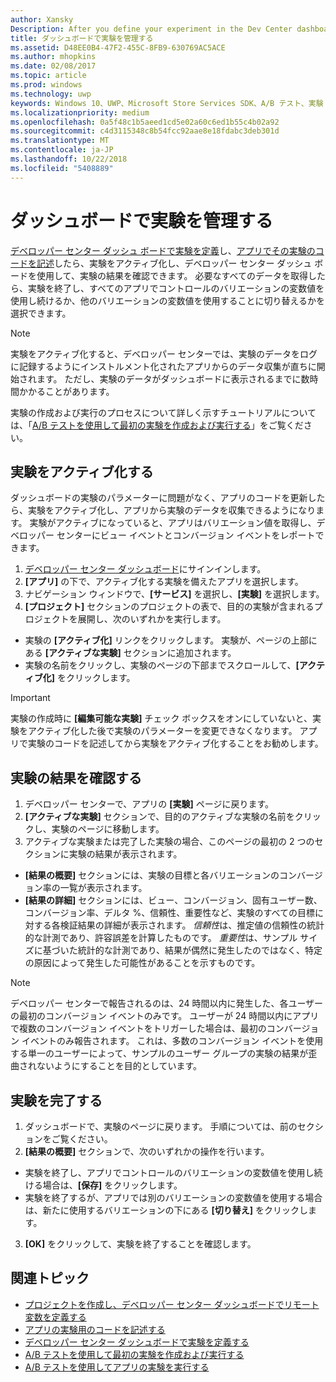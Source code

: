 ```yaml
---
author: Xansky
Description: After you define your experiment in the Dev Center dashboard and code your experiment in your app, you are ready to active your experiment and use the Dev Center dashboard to review the results of your experiment.
title: ダッシュボードで実験を管理する
ms.assetid: D48EE0B4-47F2-455C-8FB9-630769AC5ACE
ms.author: mhopkins
ms.date: 02/08/2017
ms.topic: article
ms.prod: windows
ms.technology: uwp
keywords: Windows 10、UWP、Microsoft Store Services SDK、A/B テスト、実験
ms.localizationpriority: medium
ms.openlocfilehash: 0a5f48c1b5aeed1cd5e02a60c6ed1b55c4b02a92
ms.sourcegitcommit: c4d3115348c8b54fcc92aae8e18fdabc3deb301d
ms.translationtype: MT
ms.contentlocale: ja-JP
ms.lasthandoff: 10/22/2018
ms.locfileid: "5408889"
---
```

# <a name="manage-your-experiment-in-the-dashboard"></a>ダッシュボードで実験を管理する

[デベロッパー センター ダッシュ ボードで実験を定義](define-your-experiment-in-the-dev-center-dashboard.md)し、[アプリでその実験のコードを記述](code-your-experiment-in-your-app.md)したら、実験をアクティブ化し、デベロッパー センター ダッシュ ボードを使用して、実験の結果を確認できます。 必要なすべてのデータを取得したら、実験を終了し、すべてのアプリでコントロールのバリエーションの変数値を使用し続けるか、他のバリエーションの変数値を使用することに切り替えるかを選択できます。

> [!NOTE]
> 実験をアクティブ化すると、デベロッパー センターでは、実験のデータをログに記録するようにインストルメント化されたアプリからのデータ収集が直ちに開始されます。 ただし、実験のデータがダッシュボードに表示されるまでに数時間かかることがあります。

実験の作成および実行のプロセスについて詳しく示すチュートリアルについては、「[A/B テストを使用して最初の実験を作成および実行する](create-and-run-your-first-experiment-with-a-b-testing.md)」をご覧ください。

## <a name="activate-your-experiment"></a>実験をアクティブ化する

ダッシュボードの実験のパラメーターに問題がなく、アプリのコードを更新したら、実験をアクティブ化し、アプリから実験のデータを収集できるようになります。 実験がアクティブになっていると、アプリはバリエーション値を取得し、デベロッパー センターにビュー イベントとコンバージョン イベントをレポートできます。

1. [デベロッパー センター ダッシュボード](https://dev.windows.com/overview)にサインインします。
2. **[アプリ]** の下で、アクティブ化する実験を備えたアプリを選択します。
3. ナビゲーション ウィンドウで、**[サービス]** を選択し、**[実験]** を選択します。
4. **[プロジェクト]** セクションのプロジェクトの表で、目的の実験が含まれるプロジェクトを展開し、次のいずれかを実行します。
  * 実験の **[アクティブ化]** リンクをクリックします。 実験が、ページの上部にある **[アクティブな実験]** セクションに追加されます。
  * 実験の名前をクリックし、実験のページの下部までスクロールして、**[アクティブ化]** をクリックします。

> [!IMPORTANT]
> 実験の作成時に **[編集可能な実験]** チェック ボックスをオンにしていないと、実験をアクティブ化した後で実験のパラメーターを変更できなくなります。 アプリで実験のコードを記述してから実験をアクティブ化することをお勧めします。

## <a name="review-the-results-of-your-experiment"></a>実験の結果を確認する

1. デベロッパー センターで、アプリの **[実験]** ページに戻ります。
2. **[アクティブな実験]** セクションで、目的のアクティブな実験の名前をクリックし、実験のページに移動します。
3. アクティブな実験または完了した実験の場合、このページの最初の 2 つのセクションに実験の結果が表示されます。
  * **[結果の概要]** セクションには、実験の目標と各バリエーションのコンバージョン率の一覧が表示されます。
  * **[結果の詳細]** セクションには、ビュー、コンバージョン、固有ユーザー数、コンバージョン率、デルタ %、信頼性、重要性など、実験のすべての目標に対する各検証結果の詳細が表示されます。 *信頼性*は、推定値の信頼性の統計的な計測であり、許容誤差を計算したものです。 *重要性*は、サンプル サイズに基づいた統計的な計測であり、結果が偶然に発生したのではなく、特定の原因によって発生した可能性があることを示すものです。

> [!NOTE]
> デベロッパー センターで報告されるのは、24 時間以内に発生した、各ユーザーの最初のコンバージョン イベントのみです。 ユーザーが 24 時間以内にアプリで複数のコンバージョン イベントをトリガーした場合は、最初のコンバージョン イベントのみ報告されます。 これは、多数のコンバージョン イベントを使用する単一のユーザーによって、サンプルのユーザー グループの実験の結果が歪曲されないようにすることを目的としています。


## <a name="complete-your-experiment"></a>実験を完了する

1. ダッシュボードで、実験のページに戻ります。 手順については、前のセクションをご覧ください。
2. **[結果の概要]** セクションで、次のいずれかの操作を行います。
  * 実験を終了し、アプリでコントロールのバリエーションの変数値を使用し続ける場合は、**[保存]** をクリックします。
  * 実験を終了するが、アプリでは別のバリエーションの変数値を使用する場合は、新たに使用するバリエーションの下にある **[切り替え]** をクリックします。
3. **[OK]** をクリックして、実験を終了することを確認します。


## <a name="related-topics"></a>関連トピック

* [プロジェクトを作成し、デベロッパー センター ダッシュボードでリモート変数を定義する](create-a-project-and-define-remote-variables-in-the-dev-center-dashboard.md)
* [アプリの実験用のコードを記述する](code-your-experiment-in-your-app.md)
* [デベロッパー センター ダッシュボードで実験を定義する](define-your-experiment-in-the-dev-center-dashboard.md)
* [A/B テストを使用して最初の実験を作成および実行する](create-and-run-your-first-experiment-with-a-b-testing.md)
* [A/B テストを使用してアプリの実験を実行する](run-app-experiments-with-a-b-testing.md)
